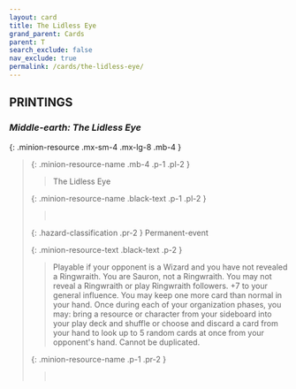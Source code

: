 ```yaml
---
layout: card
title: The Lidless Eye
grand_parent: Cards
parent: T
search_exclude: false
nav_exclude: true
permalink: /cards/the-lidless-eye/
---
```


## PRINTINGS


### _Middle-earth: The Lidless Eye_

{: .minion-resource .mx-sm-4 .mx-lg-8 .mb-4 }
> {: .minion-resource-name .mb-4 .p-1 .pl-2 }
> > <div class="hazard-mp"></div>
> > <div class="card-name">The Lidless Eye</div>
>
> {: .minion-resource-name .black-text .p-1 .pl-2 }
> > &nbsp;
>
> {: .hazard-classification .pr-2 }
> Permanent-event
>
> {: .minion-resource-text .black-text .p-2 }
> > Playable if your opponent is a Wizard and you have not revealed a Ringwraith. You are Sauron, not a Ringwraith. You may not reveal a Ringwraith or play Ringwraith followers. +7 to your general influence. You may keep one more card than normal in your hand. Once during each of your organization phases, you may: bring a resource or character from your sideboard into your play deck and shuffle or choose and discard a card from your hand to look up to 5 random cards at once from your opponent's hand. Cannot be duplicated.  
> 
> {: .minion-resource-name .p-1 .pr-2 }
> > <div class="card-shield"></div>
> > <div class="card-corruption-white">&nbsp;</div>
